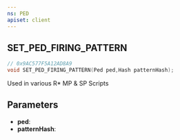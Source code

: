 ```yaml
---
ns: PED
apiset: client
---
```

## SET_PED_FIRING_PATTERN

```c
// 0x9AC577F5A12AD8A9
void SET_PED_FIRING_PATTERN(Ped ped,Hash patternHash);
```

Used in various R* MP & SP Scripts

## Parameters
* **ped**:
* **patternHash**:



